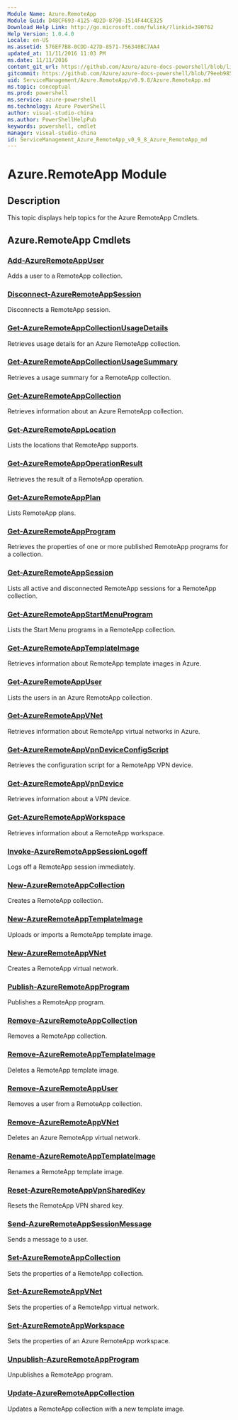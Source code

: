 ```yaml
---
Module Name: Azure.RemoteApp
Module Guid: D48CF693-4125-4D2D-8790-1514F44CE325
Download Help Link: http://go.microsoft.com/fwlink/?linkid=390762
Help Version: 1.0.4.0
Locale: en-US
ms.assetid: 576EF7B8-0CDD-427D-8571-756340BC7AA4
updated_at: 11/11/2016 11:03 PM
ms.date: 11/11/2016
content_git_url: https://github.com/Azure/azure-docs-powershell/blob/live/azureps-cmdlets-docs/ServiceManagement/Azure.RemoteApp/v0.9.8/Azure.RemoteApp.md
gitcommit: https://github.com/Azure/azure-docs-powershell/blob/79eeb985ea480979357fb4695832a0c3d29a48bf/azureps-cmdlets-docs/ServiceManagement/Azure.RemoteApp/v0.9.8/Azure.RemoteApp.md
uid: ServiceManagement/Azure.RemoteApp/v0.9.8/Azure.RemoteApp.md
ms.topic: conceptual
ms.prod: powershell
ms.service: azure-powershell
ms.technology: Azure PowerShell
author: visual-studio-china
ms.author: PowerShellHelpPub
keywords: powershell, cmdlet
manager: visual-studio-china
id: ServiceManagement_Azure_RemoteApp_v0_9_8_Azure_RemoteApp_md
---
```


# Azure.RemoteApp Module
## Description
This topic displays help topics for the Azure RemoteApp Cmdlets. 

## Azure.RemoteApp Cmdlets
### [Add-AzureRemoteAppUser](./Add-AzureRemoteAppUser.md)
Adds a user to a RemoteApp collection.


### [Disconnect-AzureRemoteAppSession](./Disconnect-AzureRemoteAppSession.md)
Disconnects a RemoteApp session.


### [Get-AzureRemoteAppCollectionUsageDetails](./Get-AzureRemoteAppCollectionUsageDetails.md)
Retrieves usage details for an Azure RemoteApp collection.


### [Get-AzureRemoteAppCollectionUsageSummary](./Get-AzureRemoteAppCollectionUsageSummary.md)
Retrieves a usage summary for a RemoteApp collection.


### [Get-AzureRemoteAppCollection](./Get-AzureRemoteAppCollection.md)
Retrieves information about an Azure RemoteApp collection.


### [Get-AzureRemoteAppLocation](./Get-AzureRemoteAppLocation.md)
Lists the locations that RemoteApp supports.


### [Get-AzureRemoteAppOperationResult](./Get-AzureRemoteAppOperationResult.md)
Retrieves the result of a RemoteApp operation.


### [Get-AzureRemoteAppPlan](./Get-AzureRemoteAppPlan.md)
Lists RemoteApp plans.


### [Get-AzureRemoteAppProgram](./Get-AzureRemoteAppProgram.md)
Retrieves the properties of one or more published RemoteApp programs for a collection.


### [Get-AzureRemoteAppSession](./Get-AzureRemoteAppSession.md)
Lists all active and disconnected RemoteApp sessions for a RemoteApp collection.


### [Get-AzureRemoteAppStartMenuProgram](./Get-AzureRemoteAppStartMenuProgram.md)
Lists the Start Menu programs in a RemoteApp collection.


### [Get-AzureRemoteAppTemplateImage](./Get-AzureRemoteAppTemplateImage.md)
Retrieves information about RemoteApp template images in Azure.


### [Get-AzureRemoteAppUser](./Get-AzureRemoteAppUser.md)
Lists the users in an Azure RemoteApp collection.


### [Get-AzureRemoteAppVNet](./Get-AzureRemoteAppVNet.md)
Retrieves information about RemoteApp virtual networks in Azure.


### [Get-AzureRemoteAppVpnDeviceConfigScript](./Get-AzureRemoteAppVpnDeviceConfigScript.md)
Retrieves the configuration script for a RemoteApp VPN device.


### [Get-AzureRemoteAppVpnDevice](./Get-AzureRemoteAppVpnDevice.md)
Retrieves information about a VPN device.


### [Get-AzureRemoteAppWorkspace](./Get-AzureRemoteAppWorkspace.md)
Retrieves information about a RemoteApp workspace.


### [Invoke-AzureRemoteAppSessionLogoff](./Invoke-AzureRemoteAppSessionLogoff.md)
Logs off a RemoteApp session immediately.


### [New-AzureRemoteAppCollection](./New-AzureRemoteAppCollection.md)
Creates a RemoteApp collection.


### [New-AzureRemoteAppTemplateImage](./New-AzureRemoteAppTemplateImage.md)
Uploads or imports a RemoteApp template image.


### [New-AzureRemoteAppVNet](./New-AzureRemoteAppVNet.md)
Creates a RemoteApp virtual network.


### [Publish-AzureRemoteAppProgram](./Publish-AzureRemoteAppProgram.md)
Publishes a RemoteApp program.


### [Remove-AzureRemoteAppCollection](./Remove-AzureRemoteAppCollection.md)
Removes a RemoteApp collection.


### [Remove-AzureRemoteAppTemplateImage](./Remove-AzureRemoteAppTemplateImage.md)
Deletes a RemoteApp template image.


### [Remove-AzureRemoteAppUser](./Remove-AzureRemoteAppUser.md)
Removes a user from a RemoteApp collection.


### [Remove-AzureRemoteAppVNet](./Remove-AzureRemoteAppVNet.md)
Deletes an Azure RemoteApp virtual network.


### [Rename-AzureRemoteAppTemplateImage](./Rename-AzureRemoteAppTemplateImage.md)
Renames a RemoteApp template image.


### [Reset-AzureRemoteAppVpnSharedKey](./Reset-AzureRemoteAppVpnSharedKey.md)
Resets the RemoteApp VPN shared key.


### [Send-AzureRemoteAppSessionMessage](./Send-AzureRemoteAppSessionMessage.md)
Sends a message to a user.


### [Set-AzureRemoteAppCollection](./Set-AzureRemoteAppCollection.md)
Sets the properties of a RemoteApp collection.


### [Set-AzureRemoteAppVNet](./Set-AzureRemoteAppVNet.md)
Sets the properties of a RemoteApp virtual network.


### [Set-AzureRemoteAppWorkspace](./Set-AzureRemoteAppWorkspace.md)
Sets the properties of an Azure RemoteApp workspace.


### [Unpublish-AzureRemoteAppProgram](./Unpublish-AzureRemoteAppProgram.md)
Unpublishes a RemoteApp program.


### [Update-AzureRemoteAppCollection](./Update-AzureRemoteAppCollection.md)
Updates a RemoteApp collection with a new template image.



